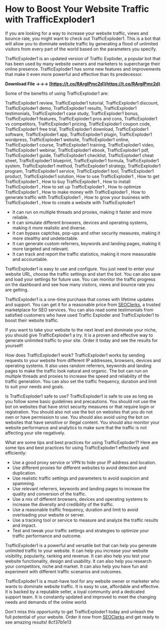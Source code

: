 
 
# How to Boost Your Website Traffic with TrafficExploder1
 
If you are looking for a way to increase your website traffic, views and bounce rate, you might want to check out TrafficExploder1. This is a bot that will allow you to dominate website traffic by generating a flood of unlimited visitors from every part of the world based on the parameters you specify.
 
TrafficExploder1 is an updated version of Traffic Exploder, a popular bot that has been used by many website owners and marketers to supercharge their online presence. TrafficExploder1 has some new features and improvements that make it even more powerful and effective than its predecessor.
 
**Download File →→→ [https://t.co/RArgIPmc2d](https://t.co/RArgIPmc2d)**


 
Some of the benefits of using TrafficExploder1 are:
 
TrafficExploder1 review,  TrafficExploder1 tutorial,  TrafficExploder1 discount,  TrafficExploder1 demo,  TrafficExploder1 results,  TrafficExploder1 testimonials,  TrafficExploder1 case study,  TrafficExploder1 bonus,  TrafficExploder1 features,  TrafficExploder1 pros and cons,  TrafficExploder1 vs competitors,  TrafficExploder1 pricing,  TrafficExploder1 coupon code,  TrafficExploder1 free trial,  TrafficExploder1 download,  TrafficExploder1 software,  TrafficExploder1 app,  TrafficExploder1 plugin,  TrafficExploder1 wordpress,  TrafficExploder1 website,  TrafficExploder1 online,  TrafficExploder1 course,  TrafficExploder1 training,  TrafficExploder1 video,  TrafficExploder1 webinar,  TrafficExploder1 ebook,  TrafficExploder1 pdf,  TrafficExploder1 guide,  TrafficExploder1 checklist,  TrafficExploder1 cheat sheet,  TrafficExploder1 blueprint,  TrafficExploder1 formula,  TrafficExploder1 system,  TrafficExploder1 method,  TrafficExploder1 strategy,  TrafficExploder1 program,  TrafficExploder1 service,  TrafficExploder1 tool,  TrafficExploder1 product,  TrafficExploder1 solution,  How to use TrafficExploder1 ,  How to get TrafficExploder1 ,  How to buy TrafficExploder1 ,  How to install TrafficExploder1 ,  How to set up TrafficExploder1 ,  How to optimize TrafficExploder1 ,  How to make money with TrafficExploder1 ,  How to generate traffic with TrafficExploder1 ,  How to grow your business with TrafficExploder1 ,  How to create a website with TrafficExploder1
 
- It can run on multiple threads and proxies, making it faster and more reliable.
- It can simulate different browsers, devices and operating systems, making it more realistic and diverse.
- It can bypass captchas, pop-ups and other security measures, making it more stealthy and undetectable.
- It can generate custom referrers, keywords and landing pages, making it more targeted and relevant.
- It can track and report the traffic statistics, making it more measurable and accountable.

TrafficExploder1 is easy to use and configure. You just need to enter your website URL, choose the traffic settings and start the bot. You can also save and load your settings for future use. You can monitor the traffic progress on the dashboard and see how many visitors, views and bounce rate you are getting.
 
TrafficExploder1 is a one-time purchase that comes with lifetime updates and support. You can get it for a reasonable price from [SEOClerks](https://www.seoclerk.com/Bots/41237/Traffic-Exploder-Website-Traffic-Bot), a trusted marketplace for SEO services. You can also read some testimonials from satisfied customers who have used Traffic Exploder and TrafficExploder1 to boost their website traffic.
 
If you want to take your website to the next level and dominate your niche, you should give TrafficExploder1 a try. It is a proven and effective way to generate unlimited traffic to your site. Order it today and see the results for yourself!
  
How does TrafficExploder1 work? TrafficExploder1 works by sending requests to your website from different IP addresses, browsers, devices and operating systems. It also uses random referrers, keywords and landing pages to make the traffic look natural and organic. The bot can run on multiple threads and proxies to increase the speed and reliability of the traffic generation. You can also set the traffic frequency, duration and limit to suit your needs and goals.
 
Is TrafficExploder1 safe to use? TrafficExploder1 is safe to use as long as you follow some basic guidelines and precautions. You should not use the bot on websites that have strict security measures or that require login or registration. You should also not use the bot on websites that you do not own or have permission to use. You should also avoid using the bot on websites that have sensitive or illegal content. You should also monitor your website performance and analytics to make sure that the traffic is not affecting your site negatively.
 
What are some tips and best practices for using TrafficExploder1? Here are some tips and best practices for using TrafficExploder1 effectively and efficiently:

- Use a good proxy service or VPN to hide your IP address and location.
- Use different proxies for different websites to avoid detection and duplication.
- Use realistic traffic settings and parameters to avoid suspicion and spamming.
- Use relevant referrers, keywords and landing pages to increase the quality and conversion of the traffic.
- Use a mix of different browsers, devices and operating systems to increase the diversity and credibility of the traffic.
- Use a reasonable traffic frequency, duration and limit to avoid overloading your website or server.
- Use a tracking tool or service to measure and analyze the traffic results and impact.
- Test and tweak your traffic settings and strategies to optimize your traffic performance and outcome.

TrafficExploder1 is a powerful and versatile bot that can help you generate unlimited traffic to your website. It can help you increase your website visibility, popularity, ranking and revenue. It can also help you test your website functionality, design and usability. It can also help you research your competitors, niche and market. It can also help you have fun and experiment with different traffic scenarios and outcomes.
 
TrafficExploder1 is a must-have tool for any website owner or marketer who wants to dominate website traffic. It is easy to use, affordable and effective. It is backed by a reputable seller, a loyal community and a dedicated support team. It is constantly updated and improved to meet the changing needs and demands of the online world.
 
Don't miss this opportunity to get TrafficExploder1 today and unleash the full potential of your website. Order it now from [SEOClerks](https://www.seoclerk.com/Bots/41237/Traffic-Exploder-Website-Traffic-Bot) and get ready to see amazing results!
 8cf37b1e13
 
